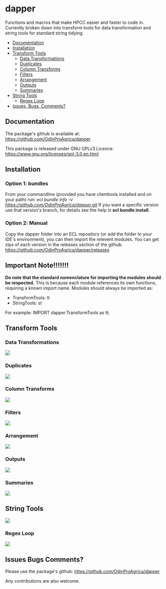 # dapper
Functions and macros that make HPCC easier and faster to code in. Currently broken down into transform tools for data transformation and string tools for standard string tidying. 

- [Documentation](#documentation)
- [Installation](#installation)
- [Transform Tools](#transform-tools)
  * [Data Transformations](#data-transformations)
  * [Duplicates](#duplicates)
  * [Column Transforms](#column-transforms)
  * [Filters](#filters)
  * [Arrangement](#arrangement)
  * [Outputs](#outputs)
  * [Summaries](#summaries)
- [String Tools](#string-tools)
  * [Regex Loop](#regex-loop)
- [Issues, Bugs, Comments? ](issues-bugs-comments)
    
## Documentation
The package's github is available at: https://github.com/OdinProAgrica/dapper

This package is released under GNU GPLv3 Licence: https://www.gnu.org/licenses/gpl-3.0.en.html

## Installation

### Option 1: bundles
From your commandline (provided you have clienttools installed and on your path) run: 
*ecl bundle info -v https://github.com/OdinProAgrica/dapper.git*
If you want a specific version use that version's branch, for details see the help in **ecl bundle install**.

### Option 2: Manual
Copy the dapper folder into an ECL repository (or add the folder to your IDE's environment), you can then import the relevent modules. You can get zips of each version in the releases section of the github: https://github.com/OdinProAgrica/dapper/releases

## Important Note!!!!!!!
**Do note that the standard nomenclature for importing the modules should be respected.** This is because each module references its own functions, requiring a known import name. Modules should always be imported as:

* TransformTools: tt
* StringTools: st

For example: 
IMPORT dapper.TransformTools as tt;

## Transform Tools

### Data Transformations
![](https://github.com/mansfieldbitter/dappperImages/blob/master/TransformTools/DataTransformations.PNG)

### Duplicates
![](https://github.com/mansfieldbitter/dappperImages/blob/master/TransformTools/DupsDedups.PNG)

### Column Transforms
![](https://github.com/mansfieldbitter/dappperImages/blob/master/TransformTools/Columns.PNG)

### Filters
![](https://github.com/mansfieldbitter/dappperImages/blob/master/TransformTools/Filters.PNG)

### Arrangement
![](https://github.com/mansfieldbitter/dappperImages/blob/master/TransformTools/Arrange.PNG)

### Outputs
![](https://github.com/mansfieldbitter/dappperImages/blob/master/TransformTools/Outputs.PNG)

### Summaries
![](https://github.com/mansfieldbitter/dappperImages/blob/master/TransformTools/Summaries.PNG)

## String Tools
![](https://github.com/mansfieldbitter/dappperImages/blob/master/StringTools/StringTools.PNG)

### Regex Loop
![](https://github.com/mansfieldbitter/dappperImages/blob/master/StringTools/RegexLoop.PNG)

## Issues Bugs Comments? 
Please use the package's github: https://github.com/OdinProAgrica/dapper

Any contributions are also welcome.
